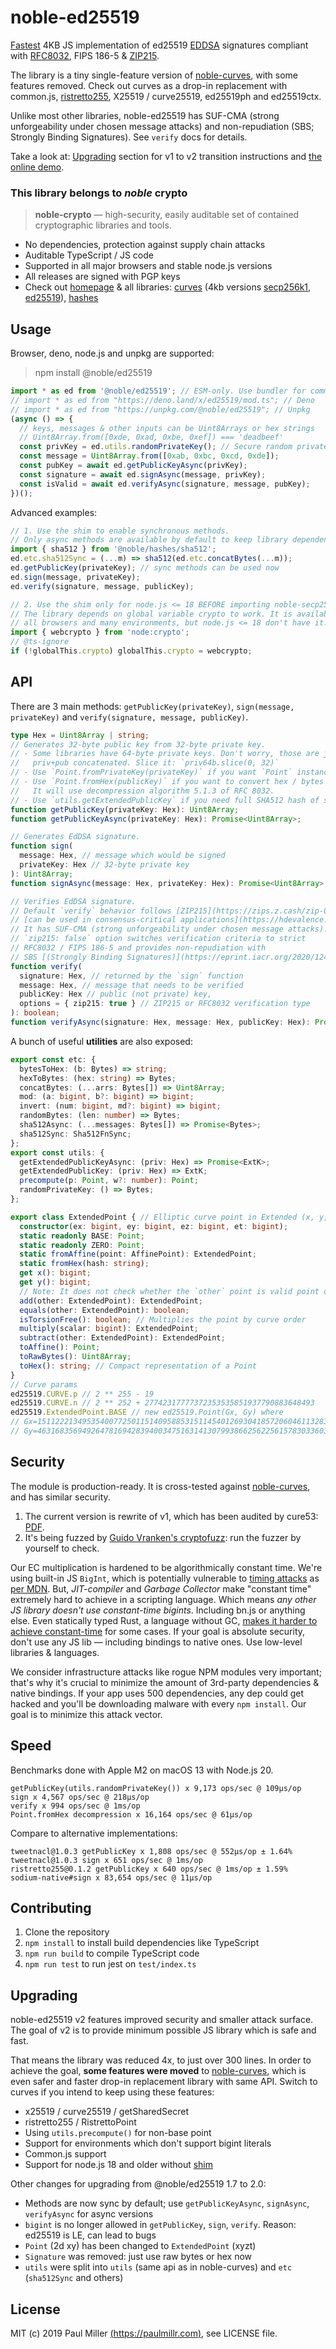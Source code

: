 # noble-ed25519

[Fastest](#speed) 4KB JS implementation of ed25519 [EDDSA](https://en.wikipedia.org/wiki/EdDSA)
signatures compliant with [RFC8032](https://tools.ietf.org/html/rfc8032), FIPS 186-5 & [ZIP215](https://zips.z.cash/zip-0215).

The library is a tiny single-feature version of
[noble-curves](https://github.com/paulmillr/noble-curves), with some features
removed. Check out curves as a drop-in replacement with common.js,
[ristretto255](https://datatracker.ietf.org/doc/html/draft-irtf-cfrg-ristretto255-decaf448),
X25519 / curve25519, ed25519ph and ed25519ctx.

Unlike most other libraries, noble-ed25519 has
SUF-CMA (strong unforgeability under chosen message attacks)
and non-repudiation (SBS; Strongly Binding Signatures). See `verify` docs for details.

Take a look at: [Upgrading](#upgrading) section for v1 to v2 transition instructions
and [the online demo](https://paulmillr.com/noble/).

### This library belongs to _noble_ crypto

> **noble-crypto** — high-security, easily auditable set of contained cryptographic libraries and tools.

- No dependencies, protection against supply chain attacks
- Auditable TypeScript / JS code
- Supported in all major browsers and stable node.js versions
- All releases are signed with PGP keys
- Check out [homepage](https://paulmillr.com/noble/) & all libraries:
  [curves](https://github.com/paulmillr/noble-curves)
  (4kb versions [secp256k1](https://github.com/paulmillr/noble-secp256k1),
  [ed25519](https://github.com/paulmillr/noble-ed25519)),
  [hashes](https://github.com/paulmillr/noble-hashes)

## Usage

Browser, deno, node.js and unpkg are supported:

> npm install @noble/ed25519

```js
import * as ed from '@noble/ed25519'; // ESM-only. Use bundler for common.js
// import * as ed from "https://deno.land/x/ed25519/mod.ts"; // Deno
// import * as ed from "https://unpkg.com/@noble/ed25519"; // Unpkg
(async () => {
  // keys, messages & other inputs can be Uint8Arrays or hex strings
  // Uint8Array.from([0xde, 0xad, 0xbe, 0xef]) === 'deadbeef'
  const privKey = ed.utils.randomPrivateKey(); // Secure random private key
  const message = Uint8Array.from([0xab, 0xbc, 0xcd, 0xde]);
  const pubKey = await ed.getPublicKeyAsync(privKey);
  const signature = await ed.signAsync(message, privKey);
  const isValid = await ed.verifyAsync(signature, message, pubKey);
})();
```

Advanced examples:

```ts
// 1. Use the shim to enable synchronous methods.
// Only async methods are available by default to keep library dependency-free.
import { sha512 } from '@noble/hashes/sha512';
ed.etc.sha512Sync = (...m) => sha512(ed.etc.concatBytes(...m));
ed.getPublicKey(privateKey); // sync methods can be used now
ed.sign(message, privateKey);
ed.verify(signature, message, publicKey);

// 2. Use the shim only for node.js <= 18 BEFORE importing noble-secp256k1.
// The library depends on global variable crypto to work. It is available in
// all browsers and many environments, but node.js <= 18 don't have it.
import { webcrypto } from 'node:crypto';
// @ts-ignore
if (!globalThis.crypto) globalThis.crypto = webcrypto;
```

## API

There are 3 main methods: `getPublicKey(privateKey)`, `sign(message, privateKey)`
and `verify(signature, message, publicKey)`.

```typescript
type Hex = Uint8Array | string;
// Generates 32-byte public key from 32-byte private key.
// - Some libraries have 64-byte private keys. Don't worry, those are just
//   priv+pub concatenated. Slice it: `priv64b.slice(0, 32)`
// - Use `Point.fromPrivateKey(privateKey)` if you want `Point` instance instead
// - Use `Point.fromHex(publicKey)` if you want to convert hex / bytes into Point.
//   It will use decompression algorithm 5.1.3 of RFC 8032.
// - Use `utils.getExtendedPublicKey` if you need full SHA512 hash of seed
function getPublicKey(privateKey: Hex): Uint8Array;
function getPublicKeyAsync(privateKey: Hex): Promise<Uint8Array>;

// Generates EdDSA signature.
function sign(
  message: Hex, // message which would be signed
  privateKey: Hex // 32-byte private key
): Uint8Array;
function signAsync(message: Hex, privateKey: Hex): Promise<Uint8Array>;

// Verifies EdDSA signature.
// Default `verify` behavior follows [ZIP215](https://zips.z.cash/zip-0215) and
// [can be used in consensus-critical applications](https://hdevalence.ca/blog/2020-10-04-its-25519am).
// It has SUF-CMA (strong unforgeability under chosen message attacks).
// `zip215: false` option switches verification criteria to strict
// RFC8032 / FIPS 186-5 and provides non-repudiation with
// SBS [(Strongly Binding Signatures)](https://eprint.iacr.org/2020/1244).
function verify(
  signature: Hex, // returned by the `sign` function
  message: Hex, // message that needs to be verified
  publicKey: Hex // public (not private) key,
  options = { zip215: true } // ZIP215 or RFC8032 verification type
): boolean;
function verifyAsync(signature: Hex, message: Hex, publicKey: Hex): Promise<boolean>;
```

A bunch of useful **utilities** are also exposed:

```typescript
export const etc: {
  bytesToHex: (b: Bytes) => string;
  hexToBytes: (hex: string) => Bytes;
  concatBytes: (...arrs: Bytes[]) => Uint8Array;
  mod: (a: bigint, b?: bigint) => bigint;
  invert: (num: bigint, md?: bigint) => bigint;
  randomBytes: (len: number) => Bytes;
  sha512Async: (...messages: Bytes[]) => Promise<Bytes>;
  sha512Sync: Sha512FnSync;
};
export const utils: {
  getExtendedPublicKeyAsync: (priv: Hex) => Promise<ExtK>;
  getExtendedPublicKey: (priv: Hex) => ExtK;
  precompute(p: Point, w?: number): Point;
  randomPrivateKey: () => Bytes;
};

export class ExtendedPoint { // Elliptic curve point in Extended (x, y, z, t) coordinates.
  constructor(ex: bigint, ey: bigint, ez: bigint, et: bigint);
  static readonly BASE: Point;
  static readonly ZERO: Point;
  static fromAffine(point: AffinePoint): ExtendedPoint;
  static fromHex(hash: string);
  get x(): bigint;
  get y(): bigint;
  // Note: It does not check whether the `other` point is valid point on curve.
  add(other: ExtendedPoint): ExtendedPoint;
  equals(other: ExtendedPoint): boolean;
  isTorsionFree(): boolean; // Multiplies the point by curve order
  multiply(scalar: bigint): ExtendedPoint;
  subtract(other: ExtendedPoint): ExtendedPoint;
  toAffine(): Point;
  toRawBytes(): Uint8Array;
  toHex(): string; // Compact representation of a Point
}
// Curve params
ed25519.CURVE.p // 2 ** 255 - 19
ed25519.CURVE.n // 2 ** 252 + 27742317777372353535851937790883648493
ed25519.ExtendedPoint.BASE // new ed25519.Point(Gx, Gy) where
// Gx=15112221349535400772501151409588531511454012693041857206046113283949847762202n
// Gy=46316835694926478169428394003475163141307993866256225615783033603165251855960n;
```

## Security

The module is production-ready.
It is cross-tested against [noble-curves](https://github.com/paulmillr/noble-curves),
and has similar security.

1. The current version is rewrite of v1, which has been audited by cure53:
[PDF](https://cure53.de/pentest-report_ed25519.pdf).
2. It's being fuzzed by [Guido Vranken's cryptofuzz](https://github.com/guidovranken/cryptofuzz):
run the fuzzer by yourself to check.

Our EC multiplication is hardened to be algorithmically constant time.
We're using built-in JS `BigInt`, which is potentially vulnerable to
[timing attacks](https://en.wikipedia.org/wiki/Timing_attack) as
[per MDN](https://developer.mozilla.org/en-US/docs/Web/JavaScript/Reference/Global_Objects/BigInt#cryptography).
But, _JIT-compiler_ and _Garbage Collector_ make "constant time" extremely hard
to achieve in a scripting language. Which means _any other JS library doesn't
use constant-time bigints_. Including bn.js or anything else.
Even statically typed Rust, a language without GC,
[makes it harder to achieve constant-time](https://www.chosenplaintext.ca/open-source/rust-timing-shield/security)
for some cases. If your goal is absolute security, don't use any JS lib —
including bindings to native ones. Use low-level libraries & languages.

We consider infrastructure attacks like rogue NPM modules very important;
that's why it's crucial to minimize the amount of 3rd-party dependencies & native
bindings. If your app uses 500 dependencies, any dep could get hacked and you'll
be downloading malware with every `npm install`. Our goal is to minimize this attack vector.

## Speed

Benchmarks done with Apple M2 on macOS 13 with Node.js 20.

    getPublicKey(utils.randomPrivateKey()) x 9,173 ops/sec @ 109μs/op
    sign x 4,567 ops/sec @ 218μs/op
    verify x 994 ops/sec @ 1ms/op
    Point.fromHex decompression x 16,164 ops/sec @ 61μs/op

Compare to alternative implementations:

    tweetnacl@1.0.3 getPublicKey x 1,808 ops/sec @ 552μs/op ± 1.64%
    tweetnacl@1.0.3 sign x 651 ops/sec @ 1ms/op
    ristretto255@0.1.2 getPublicKey x 640 ops/sec @ 1ms/op ± 1.59%
    sodium-native#sign x 83,654 ops/sec @ 11μs/op

## Contributing

1. Clone the repository
2. `npm install` to install build dependencies like TypeScript
3. `npm run build` to compile TypeScript code
4. `npm run test` to run jest on `test/index.ts`

## Upgrading

noble-ed25519 v2 features improved security and smaller attack surface.
The goal of v2 is to provide minimum possible JS library which is safe and fast.

That means the library was reduced 4x, to just over 300 lines. In order to
achieve the goal, **some features were moved** to
[noble-curves](https://github.com/paulmillr/noble-curves), which is
even safer and faster drop-in replacement library with same API.
Switch to curves if you intend to keep using these features:

- x25519 / curve25519 / getSharedSecret
- ristretto255 / RistrettoPoint
- Using `utils.precompute()` for non-base point
- Support for environments which don't support bigint literals
- Common.js support
- Support for node.js 18 and older without [shim](#usage)

Other changes for upgrading from @noble/ed25519 1.7 to 2.0:

- Methods are now sync by default; use `getPublicKeyAsync`, `signAsync`, `verifyAsync` for async versions
- `bigint` is no longer allowed in `getPublicKey`, `sign`, `verify`. Reason: ed25519 is LE, can lead to bugs
- `Point` (2d xy) has been changed to `ExtendedPoint` (xyzt)
- `Signature` was removed: just use raw bytes or hex now
- `utils` were split into `utils` (same api as in noble-curves) and
  `etc` (`sha512Sync` and others)

## License

MIT (c) 2019 Paul Miller [(https://paulmillr.com)](https://paulmillr.com), see LICENSE file.
